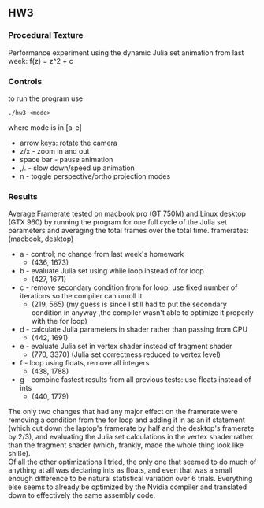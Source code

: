 ## HW3

### Procedural Texture
Performance experiment using the dynamic Julia set animation from last week: f(z) = z^2 + c  

### Controls

to run the program use
```
./hw3 <mode>
```
where mode is in [a-e]  
  
  
* arrow keys: rotate the camera
* z/x - zoom in and out
* space bar - pause animation
* ,/. - slow down/speed up animation
* n - toggle perspective/ortho projection modes

### Results
Average Framerate tested on macbook pro (GT 750M) and Linux desktop (GTX 960) by running the program for one full cycle of the Julia set parameters and averaging the total frames over the total time.
framerates: (macbook, desktop)  

* a - control; no change from last week's homework
  * (436, 1673)
* b - evaluate Julia set using while loop instead of for loop
  * (427, 1671)
* c - remove secondary condition from for loop; use fixed number of iterations so the compiler can unroll it
  * (219, 565) (my guess is since I still had to put the secondary condition in anyway ,the compiler wasn't able to optimize it properly with the for loop)
* d - calculate Julia parameters in shader rather than passing from CPU
  * (442, 1691)
* e - evaluate Julia set in vertex shader instead of fragment shader
  * (770, 3370) (Julia set correctness reduced to vertex level)
* f - loop using floats, remove all integers
  * (438, 1788)
* g - combine fastest results from all previous tests: use floats instead of ints
  * (440, 1779)
  
  
The only two changes that had any major effect on the framerate were removing a condition from the for loop and adding it in as an if statement (which cut down the laptop's framerate by half and the desktop's framerate by 2/3), and evaluating the Julia set calculations in the vertex shader rather than the fragment shader (which, frankly, made the whole thing look like shiße).  
Of all the other optimizations I tried, the only one that seemed to do much of anything at all was declaring ints as floats, and even that was a small enough difference to be natural statistical variation over 6 trials. Everything else seems to already be optimized by the Nvidia compiler and translated down to effectively the same assembly code.
